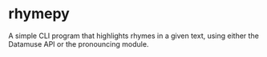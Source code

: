 # rhymepy
A simple CLI program that highlights rhymes in a given text, using either the Datamuse API or the pronouncing module.
